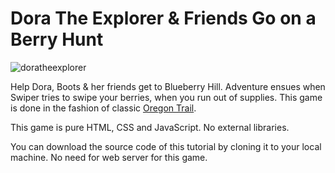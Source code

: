 # Dora The Explorer & Friends Go on a Berry Hunt

![doratheexplorer](https://user-images.githubusercontent.com/26418542/78199950-203dfa00-745b-11ea-831a-bda947d08be0.gif)

Help Dora, Boots & her friends get to Blueberry Hill. Adventure ensues when Swiper tries to swipe your berries, when you run out of supplies. This game is done in the fashion of classic [Oregon Trail](http://fourthgradegingerich.weebly.com/oregon-trail-game.html "Oregon Trail Game").

This game is pure HTML, CSS and JavaScript. No external libraries.

You can download the source code of this tutorial by cloning it to your local machine. 
No need for web server for this game.

